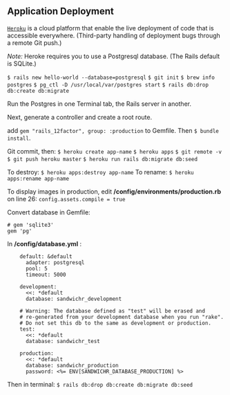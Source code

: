 Application Deployment
----------------------

[`Heroku`](http://heroku.com) is a cloud platform that enable the live deployment of code that is accessible everywhere. (Third-party handling of deployment bugs through a remote Git push.)

_Note:_ Heroke requires you to use a Postgresql database. (The Rails default is SQLite.)

```$ rails new hello-world --database=postgresql```
```$ git init```
```$ brew info postgres```
```$ pg_ctl -D /usr/local/var/postgres start```
```$ rails db:drop db:create db:migrate```

Run the Postgres in one Terminal tab, the Rails server in another.

Next, generate a controller and create a root route.


add ```gem "rails_12factor", group: :production``` to Gemfile.
Then ```$ bundle install```.

Git commit, then:
```$ heroku create app-name```
```$ heroku apps```
```$ git remote -v```
```$ git push heroku master```
```$ heroku run rails db:migrate db:seed```

To destroy: ```$ heroku apps:destroy app-name```
To rename: ```$ heroku apps:rename app-name```

To display images in production, edit **/config/environments/production.rb** on line 26:
```config.assets.compile = true```

Convert database in Gemfile:
```
# gem 'sqlite3'
gem 'pg'
```

In **/config/database.yml** :
```
	default: &default
	  adapter: postgresql
	  pool: 5
	  timeout: 5000

	development:
	  <<: *default
	  database: sandwichr_development

	# Warning: The database defined as "test" will be erased and
	# re-generated from your development database when you run "rake".
	# Do not set this db to the same as development or production.
	test:
	  <<: *default
	  database: sandwichr_test

	production:
	  <<: *default
	  database: sandwichr_production
	  password: <%= ENV[SANDWICHR_DATABASE_PRODUCTION] %> 
```

Then in terminal:
```$ rails db:drop db:create db:migrate db:seed```